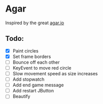 # Agar
Inspired by the great [agar.io](agar.io)

## Todo:
- [x] Paint circles
- [x] Set frame borders
- [ ] Bounce off each other
- [ ] KeyEvent to move red circle
- [ ] Slow movement speed as size increases
- [ ] Add stopwatch
- [ ] Add end game message
- [ ] Add restart JButton
- [ ] Beautify
